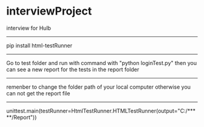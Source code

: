 # interviewProject
interview for Hulb

****************************************************************************************************
pip install html-testRunner
****************************************************************************************************
Go to test folder and run with command with "python loginTest.py"
then you can see a new report for the tests in the report folder
****************************************************************************************************
remenber to change the folder path of your local computer otherwise you can not get the report file
****************************************************************************************************

unittest.main(testRunner=HtmlTestRunner.HTMLTestRunner(output="C:/*****/Report"))
